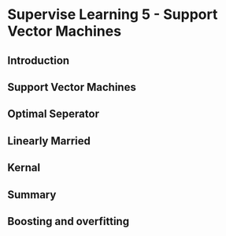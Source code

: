 # Supervise Learning 5 - Support Vector Machines

## Introduction



## Support Vector Machines



## Optimal Seperator



## Linearly Married



## Kernal



## Summary



## Boosting and overfitting


